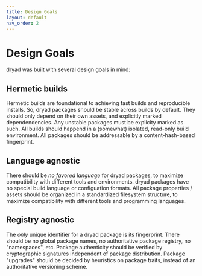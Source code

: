 ```yaml
---
title: Design Goals
layout: default
nav_order: 2
---
```


# Design Goals

dryad was built with several design goals in mind:

## Hermetic builds

Hermetic builds are foundational to achieving fast builds and reproducible installs.  So, dryad packages should be stable across builds by default. They should only depend on their own assets, and explicitly marked dependendencies.  Any unstable packages must be explicity marked as such.  All builds should happend in a (somewhat) isolated, read-only build environment.  All packages should be addressable by a content-hash-based fingerprint.

## Language agnostic

There should be _no favored language_ for dryad packages, to maximize compatibility with different tools and environments.  dryad packages have no special build language or configuation formats.  All package properties / assets should be organized in a standardized filesystem structure, to maximize compatibility with different tools and programming languages.

## Registry agnostic

The _only_ unique identifier for a dryad package is its fingerprint.  There should be no global package names, no authoritative package registry, no "namespaces", etc.  Package authenticity should be verified by cryptographic signatures independent of package distribution.  Package "upgrades" should be decided by heuristics on package traits, instead of an authoritative versioning scheme.
